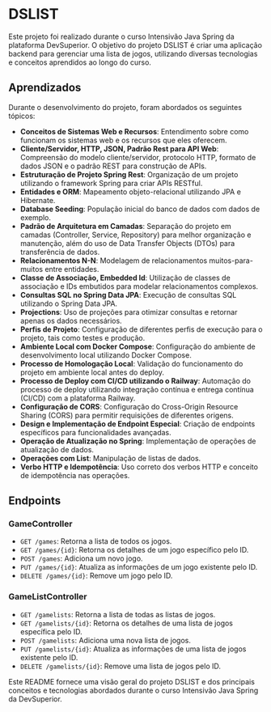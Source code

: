 # DSLIST

Este projeto foi realizado durante o curso Intensivão Java Spring da plataforma DevSuperior. O objetivo do projeto DSLIST é criar uma aplicação backend para gerenciar uma lista de jogos, utilizando diversas tecnologias e conceitos aprendidos ao longo do curso.

## Aprendizados

Durante o desenvolvimento do projeto, foram abordados os seguintes tópicos:

- **Conceitos de Sistemas Web e Recursos**: Entendimento sobre como funcionam os sistemas web e os recursos que eles oferecem.
- **Cliente/Servidor, HTTP, JSON, Padrão Rest para API Web**: Compreensão do modelo cliente/servidor, protocolo HTTP, formato de dados JSON e o padrão REST para construção de APIs.
- **Estruturação de Projeto Spring Rest**: Organização de um projeto utilizando o framework Spring para criar APIs RESTful.
- **Entidades e ORM**: Mapeamento objeto-relacional utilizando JPA e Hibernate.
- **Database Seeding**: População inicial do banco de dados com dados de exemplo.
- **Padrão de Arquitetura em Camadas**: Separação do projeto em camadas (Controller, Service, Repository) para melhor organização e manutenção, além do uso de Data Transfer Objects (DTOs) para transferência de dados.
- **Relacionamentos N-N**: Modelagem de relacionamentos muitos-para-muitos entre entidades.
- **Classe de Associação, Embedded Id**: Utilização de classes de associação e IDs embutidos para modelar relacionamentos complexos.
- **Consultas SQL no Spring Data JPA**: Execução de consultas SQL utilizando o Spring Data JPA.
- **Projections**: Uso de projeções para otimizar consultas e retornar apenas os dados necessários.
- **Perfis de Projeto**: Configuração de diferentes perfis de execução para o projeto, tais como testes e produção.
- **Ambiente Local com Docker Compose**: Configuração do ambiente de desenvolvimento local utilizando Docker Compose.
- **Processo de Homologação Local**: Validação do funcionamento do projeto em ambiente local antes do deploy.
- **Processo de Deploy com CI/CD utilizando o Railway**: Automação do processo de deploy utilizando integração contínua e entrega contínua (CI/CD) com a plataforma Railway.
- **Configuração de CORS**: Configuração do Cross-Origin Resource Sharing (CORS) para permitir requisições de diferentes origens.
- **Design e Implementação de Endpoint Especial**: Criação de endpoints específicos para funcionalidades avançadas.
- **Operação de Atualização no Spring**: Implementação de operações de atualização de dados.
- **Operações com List**: Manipulação de listas de dados.
- **Verbo HTTP e Idempotência**: Uso correto dos verbos HTTP e conceito de idempotência nas operações.

## Endpoints

### GameController

- `GET /games`: Retorna a lista de todos os jogos.
- `GET /games/{id}`: Retorna os detalhes de um jogo específico pelo ID.
- `POST /games`: Adiciona um novo jogo.
- `PUT /games/{id}`: Atualiza as informações de um jogo existente pelo ID.
- `DELETE /games/{id}`: Remove um jogo pelo ID.

### GameListController

- `GET /gamelists`: Retorna a lista de todas as listas de jogos.
- `GET /gamelists/{id}`: Retorna os detalhes de uma lista de jogos específica pelo ID.
- `POST /gamelists`: Adiciona uma nova lista de jogos.
- `PUT /gamelists/{id}`: Atualiza as informações de uma lista de jogos existente pelo ID.
- `DELETE /gamelists/{id}`: Remove uma lista de jogos pelo ID.

Este README fornece uma visão geral do projeto DSLIST e dos principais conceitos e tecnologias abordados durante o curso Intensivão Java Spring da DevSuperior.